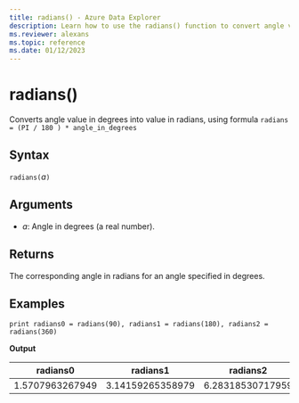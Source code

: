 ```yaml
---
title: radians() - Azure Data Explorer
description: Learn how to use the radians() function to convert angle values from degrees to radians.
ms.reviewer: alexans
ms.topic: reference
ms.date: 01/12/2023
---
```

# radians()

Converts angle value in degrees into value in radians, using formula `radians = (PI / 180 ) * angle_in_degrees`

## Syntax

`radians(`*a*`)`

## Arguments

* *a*: Angle in degrees (a real number).

## Returns

The corresponding angle in radians for an angle specified in degrees.

## Examples

```kusto
print radians0 = radians(90), radians1 = radians(180), radians2 = radians(360) 

```

**Output**

|radians0|radians1|radians2|
|---|---|---|
|1.5707963267949|3.14159265358979|6.28318530717959|